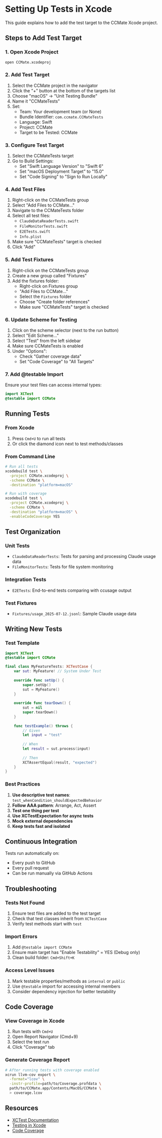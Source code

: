 # Setting Up Tests in Xcode

This guide explains how to add the test target to the CCMate Xcode project.

## Steps to Add Test Target

### 1. Open Xcode Project
```bash
open CCMate.xcodeproj
```

### 2. Add Test Target

1. Select the CCMate project in the navigator
2. Click the "+" button at the bottom of the targets list
3. Choose "macOS" → "Unit Testing Bundle"
4. Name it "CCMateTests"
5. Set:
   - Team: Your development team (or None)
   - Bundle Identifier: `com.ccmate.CCMateTests`
   - Language: Swift
   - Project: CCMate
   - Target to be Tested: CCMate

### 3. Configure Test Target

1. Select the CCMateTests target
2. Go to Build Settings:
   - Set "Swift Language Version" to "Swift 6"
   - Set "macOS Deployment Target" to "15.0"
   - Set "Code Signing" to "Sign to Run Locally"

### 4. Add Test Files

1. Right-click on the CCMateTests group
2. Select "Add Files to CCMate..."
3. Navigate to the CCMateTests folder
4. Select all test files:
   - `ClaudeDataReaderTests.swift`
   - `FileMonitorTests.swift`
   - `E2ETests.swift`
   - `Info.plist`
5. Make sure "CCMateTests" target is checked
6. Click "Add"

### 5. Add Test Fixtures

1. Right-click on the CCMateTests group
2. Create a new group called "Fixtures"
3. Add the fixtures folder:
   - Right-click on Fixtures group
   - "Add Files to CCMate..."
   - Select the `Fixtures` folder
   - Choose "Create folder references"
   - Make sure "CCMateTests" target is checked

### 6. Update Scheme for Testing

1. Click on the scheme selector (next to the run button)
2. Select "Edit Scheme..."
3. Select "Test" from the left sidebar
4. Make sure CCMateTests is enabled
5. Under "Options":
   - Check "Gather coverage data"
   - Set "Code Coverage" to "All Targets"

### 7. Add @testable Import

Ensure your test files can access internal types:

```swift
import XCTest
@testable import CCMate
```

## Running Tests

### From Xcode

1. Press `Cmd+U` to run all tests
2. Or click the diamond icon next to test methods/classes

### From Command Line

```bash
# Run all tests
xcodebuild test \
  -project CCMate.xcodeproj \
  -scheme CCMate \
  -destination "platform=macOS"

# Run with coverage
xcodebuild test \
  -project CCMate.xcodeproj \
  -scheme CCMate \
  -destination "platform=macOS" \
  -enableCodeCoverage YES
```

## Test Organization

### Unit Tests
- `ClaudeDataReaderTests`: Tests for parsing and processing Claude usage data
- `FileMonitorTests`: Tests for file system monitoring

### Integration Tests
- `E2ETests`: End-to-end tests comparing with ccusage output

### Test Fixtures
- `Fixtures/usage_2025-07-12.jsonl`: Sample Claude usage data

## Writing New Tests

### Test Template

```swift
import XCTest
@testable import CCMate

final class MyFeatureTests: XCTestCase {
    var sut: MyFeature! // System Under Test
    
    override func setUp() {
        super.setUp()
        sut = MyFeature()
    }
    
    override func tearDown() {
        sut = nil
        super.tearDown()
    }
    
    func testExample() throws {
        // Given
        let input = "test"
        
        // When
        let result = sut.process(input)
        
        // Then
        XCTAssertEqual(result, "expected")
    }
}
```

### Best Practices

1. **Use descriptive test names**: `test_whenCondition_shouldExpectedBehavior`
2. **Follow AAA pattern**: Arrange, Act, Assert
3. **Test one thing per test**
4. **Use XCTestExpectation for async tests**
5. **Mock external dependencies**
6. **Keep tests fast and isolated**

## Continuous Integration

Tests run automatically on:
- Every push to GitHub
- Every pull request
- Can be run manually via GitHub Actions

## Troubleshooting

### Tests Not Found

1. Ensure test files are added to the test target
2. Check that test classes inherit from `XCTestCase`
3. Verify test methods start with `test`

### Import Errors

1. Add `@testable import CCMate`
2. Ensure main target has "Enable Testability" = YES (Debug only)
3. Clean build folder: `Cmd+Shift+K`

### Access Level Issues

1. Mark testable properties/methods as `internal` or `public`
2. Use `@testable` import for accessing internal members
3. Consider dependency injection for better testability

## Code Coverage

### View Coverage in Xcode

1. Run tests with `Cmd+U`
2. Open Report Navigator (Cmd+9)
3. Select the test run
4. Click "Coverage" tab

### Generate Coverage Report

```bash
# After running tests with coverage enabled
xcrun llvm-cov export \
  -format="lcov" \
  -instr-profile=path/to/Coverage.profdata \
  path/to/CCMate.app/Contents/MacOS/CCMate \
  > coverage.lcov
```

## Resources

- [XCTest Documentation](https://developer.apple.com/documentation/xctest)
- [Testing in Xcode](https://developer.apple.com/documentation/xcode/testing-your-apps-in-xcode)
- [Code Coverage](https://developer.apple.com/documentation/xcode/gathering-code-coverage-data)